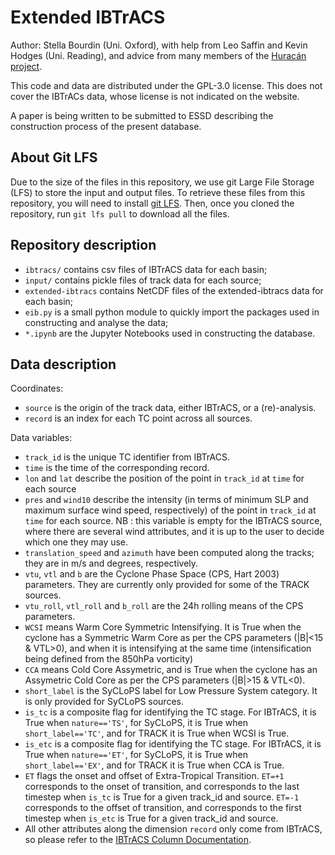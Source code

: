 # Extended IBTrACS

Author: Stella Bourdin (Uni. Oxford), with help from Leo Saffin and Kevin Hodges (Uni. Reading), and advice from many members of the [Huracán project](https://research.reading.ac.uk/huracan/about-huracan/project-overview/).

This code and data are distributed under the GPL-3.0 license. This does not cover the IBTrACs data, whose license is not indicated on the website. 

A paper is being written to be submitted to ESSD describing the construction process of the present database.

## About Git LFS
Due to the size of the files in this repository, we use git Large File Storage (LFS) to store the input and output files. 
To retrieve these files from this repository, you will need to install [git LFS](https://git-lfs.com/).
Then, once you cloned the repository, run `git lfs pull` to download all the files. 

## Repository description
* `ibtracs/` contains csv files of IBTrACS data for each basin;
* `input/` contains pickle files of track data for each source;
* `extended-ibtracs` contains NetCDF files of the extended-ibtracs data for each basin;
* `eib.py` is a small python module to quickly import the packages used in constructing and analyse the data;
* `*.ipynb` are the Jupyter Notebooks used in constructing the database. 

## Data description

Coordinates:
* `source` is the origin of the track data, either IBTrACS, or a (re)-analysis.
* `record` is an index for each TC point across all sources.

Data variables:
* `track_id` is the unique TC identifier from IBTrACS.
* `time` is the time of the corresponding record.
* `lon` and `lat` describe the position of the point in `track_id` at `time` for each source
* `pres` and `wind10` describe the intensity (in terms of minimum SLP and maximum surface wind speed, respectively) of the point in `track_id` at `time` for each source. NB : this variable is empty for the IBTrACS source, where there are several wind attributes, and it is up to the user to decide which one they may use.
* `translation_speed` and `azimuth` have been computed along the tracks; they are in m/s and degrees, respectively.
* `vtu`, `vtl` and `b` are the Cyclone Phase Space (CPS, Hart 2003) parameters. They are currently only provided for some of the TRACK sources.
* `vtu_roll`, `vtl_roll` and `b_roll` are the 24h rolling means of the CPS parameters.
* `WCSI` means Warm Core Symmetric Intensifying. It is True when the cyclone has a Symmetric Warm Core as per the CPS parameters (|B|<15 & VTL>0), and when it is intensifying at the same time (intensification being defined from the 850hPa vorticity)
* `CCA` means Cold Core Assymetric, and is True when the cyclone has an Assymetric Cold Core as per the CPS parameters (|B|>15 & VTL<0).
* `short_label` is the SyCLoPS label for Low Pressure System category. It is only provided for SyCLoPS sources.
* `is_tc` is a composite flag for identifying the TC stage. For IBTrACS, it is True when `nature=='TS'`, for SyCLoPS, it is True when `short_label=='TC'`, and for TRACK it is True when WCSI is True.
* `is_etc` is a composite flag for identifying the TC stage. For IBTrACS, it is True when `nature=='ET'`, for SyCLoPS, it is True when `short_label=='EX'`, and for TRACK it is True when CCA is True.
* `ET` flags the onset and offset of Extra-Tropical Transition. `ET=+1` corresponds to the onset of transition, and corresponds to the last timestep when `is_tc` is True for a given track_id and source. `ET=-1` corresponds to the offset of transition, and corresponds to the first timestep when `is_etc` is True for a given track_id and source. 
* All other attributes along the dimension `record` only come from IBTrACS, so please refer to the [IBTrACS Column Documentation](https://www.ncei.noaa.gov/sites/default/files/2021-07/IBTrACS_v04_column_documentation.pdf).
